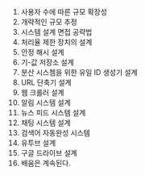 01. 사용자 수에 따른 규모 확장성
02. 개략적인 규모 추정
03. 시스템 설계 면접 공략법
04. 처리율 제한 장치의 설계
05. 안정 해시 설계
06. 기-값 저장소 설계
07. 분산 시스쳄을 위한 유일 ID 생성기 설계
08. URL 단축기 설계
09. 웹 크롤러 설계
10. 알림 시스템 설계
11. 뉴스 피드 시스템 설계
12. 채팅 시스템 설계
13. 검색어 자동완성 시스템
14. 유투브 설계
15. 구글 드라이브 설계
16. 배움은 계속된다.